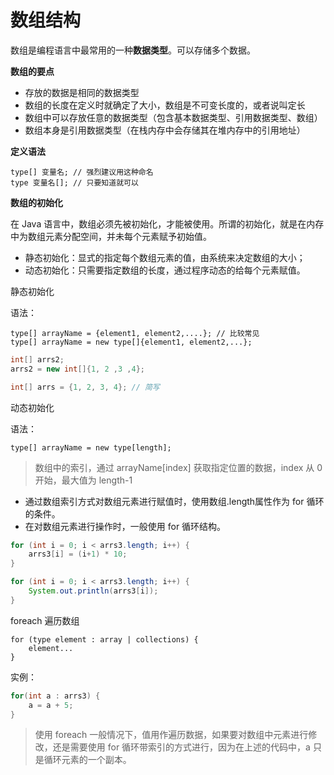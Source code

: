 # 数组结构

数组是编程语言中最常用的一种**数据类型**。可以存储多个数据。

**数组的要点**

* 存放的数据是相同的数据类型
* 数组的长度在定义时就确定了大小，数组是不可变长度的，或者说叫定长
* 数组中可以存放任意的数据类型（包含基本数据类型、引用数据类型、数组）
* 数组本身是引用数据类型（在栈内存中会存储其在堆内存中的引用地址）

**定义语法**

```
type[] 变量名; // 强烈建议用这种命名
type 变量名[]; // 只要知道就可以
```

**数组的初始化**

在 Java 语言中，数组必须先被初始化，才能被使用。所谓的初始化，就是在内存中为数组元素分配空间，并未每个元素赋予初始值。

* 静态初始化：显式的指定每个数组元素的值，由系统来决定数组的大小；
* 动态初始化：只需要指定数组的长度，通过程序动态的给每个元素赋值。

静态初始化

语法：

```
type[] arrayName = {element1, element2,....}; // 比较常见
type[] arrayName = new type[]{element1, element2,...};
```

```java
int[] arrs2;
arrs2 = new int[]{1, 2 ,3 ,4};

int[] arrs = {1, 2, 3, 4}; // 简写
```

动态初始化

语法：

```
type[] arrayName = new type[length];
```

> 数组中的索引，通过 arrayName\[index\] 获取指定位置的数据，index 从 0 开始，最大值为 length-1

* 通过数组索引方式对数组元素进行赋值时，使用数组.length属性作为 for 循环的条件。
* 在对数组元素进行操作时，一般使用 for 循环结构。

```java
for (int i = 0; i < arrs3.length; i++) {
    arrs3[i] = (i+1) * 10;
}

for (int i = 0; i < arrs3.length; i++) {
    System.out.println(arrs3[i]);
}
```

foreach 遍历数组

```
for (type element : array | collections) {
    element...
}
```

实例：

```java
for(int a : arrs3) {
	a = a + 5;
}
```

> 使用 foreach 一般情况下，值用作遍历数据，如果要对数组中元素进行修改，还是需要使用 for 循环带索引的方式进行，因为在上述的代码中，a 只是循环元素的一个副本。



